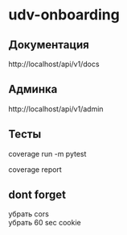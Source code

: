 # udv-onboarding

## Документация

http://localhost/api/v1/docs 

## Админка

http://localhost/api/v1/admin

## Тесты

coverage run -m pytest  

coverage report


## dont forget  
убрать cors  
убрать 60 sec cookie
